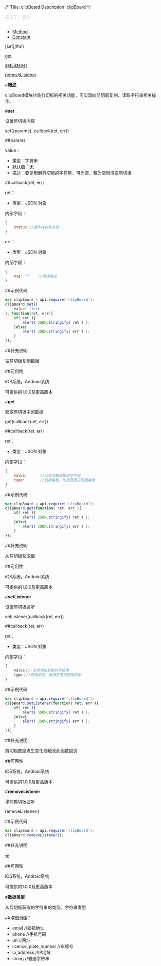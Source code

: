 /*
Title: clipBoard
Description: clipBoard
*/

<p style="color: #ccc; margin-bottom: 30px;">来自于：官方</p>

<ul id="tab" class="clearfix">
	<li class="active"><a href="#method-content">Method</a></li>
	<li><a href="#const-content">Constant</a></li>
</ul>
<div id="method-content">

<div class="outline">
[set](#a1)

[get](#a2)

[setListener](#a3)

[removeListener](#a4)

</div>

#**概述**

clipBoard模块封装剪切板的相关功能，可实现向剪切版复制、读取字符串相关操作。

#**set**<div id="a1"></div>

设置剪切板内容

set({params}, callback(ret, err))

##params

value：

- 类型：字符串
- 默认值：无
- 描述：要复制到剪切板的字符串，可为空，若为空则清空剪切板

##callback(ret, err)

ret：

- 类型：JSON 对象

内部字段：

```js
{
	status://操作成功状态值
}
```

err：

- 类型：JSON 对象

内部字段：

```js
{
	msg: ""    //错误描述
}
```

##示例代码

```js
var clipBoard = api.require('clipBoard');
clipBoard.set({
	value: 'test'
}, function(ret, err){
	if( ret ){
		alert( JSON.stringify( ret ) );
	}else{
		alert( JSON.stringify( err ) );
	}
});
```

##补充说明

往剪切板复制数据

##可用性

iOS系统，Android系统

可提供的1.0.0及更高版本


#**get**<div id="a2"></div>

获取剪切板中的数据

get(callback(ret, err))

##callback(ret, err)

ret：

- 类型：JSON 对象

内部字段：

```js
{
	value:		//从剪切板获取的字符串
	type:		//数据类型，取值范围见数据类型
}
```

##示例代码

```js
var clipBoard = api.require('clipBoard');
clipBoard.get(function( ret, err ){
	if( ret ){
		alert( JSON.stringify( ret ) );
	}else{
		alert( JSON.stringify( err ) );
	}
});
```

##补充说明

从剪切板获取值

##可用性

iOS系统，Android系统

可提供的1.0.0及更高版本

#**setListener**<div id="a3"></div>

设置剪切板监听

setListener(callback(ret, err))

##callback(ret, err)

ret：

- 类型：JSON 对象

内部字段：

```js
{
	value：//从剪切板获取的字符串
	type：//数据类型，取值范围见数据类型
}
```

##示例代码

```js
var clipBoard = api.require('clipBoard');
clipBoard.setListener(function( ret, err ){
	if( ret ){
		alert( JSON.stringify( ret ) );
	}else{
		alert( JSON.stringify( err ) );
	}
});
```

##补充说明

剪切板数据发生变化则触发此函数回调

##可用性

iOS系统，Android系统

可提供的1.0.0及更高版本

#**removeListener**<div id="a4"></div>

移除剪切板监听

removeListener()

##示例代码

```js
var clipBoard = api.require('clipBoard');
clipBoard.removeListener();
```

##补充说明

无

##可用性

iOS系统，Android系统

可提供的1.0.0及更高版本


</div>

<div id="const-content">

#**数据类型**

从剪切板获取的字符串的类型。字符串类型

##取值范围：

- email		//邮箱地址
- phone		//手机号码
- url		//网址
- licence_plate_number //车牌号
- ip_address   //IP地址
- string        //普通字符串


